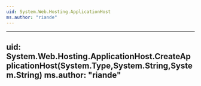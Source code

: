 ```yaml
---
uid: System.Web.Hosting.ApplicationHost
ms.author: "riande"
---
```


---
uid: System.Web.Hosting.ApplicationHost.CreateApplicationHost(System.Type,System.String,System.String)
ms.author: "riande"
---
